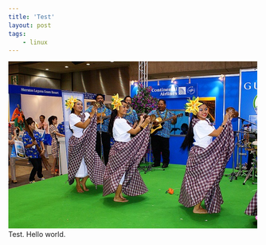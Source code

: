 ```yaml
---
title: 'Test'
layout: post
tags:
    - linux
---
```

![Ladder](/media/files/2007/07/26/travel-03.jpg)
Test.
Hello world.

